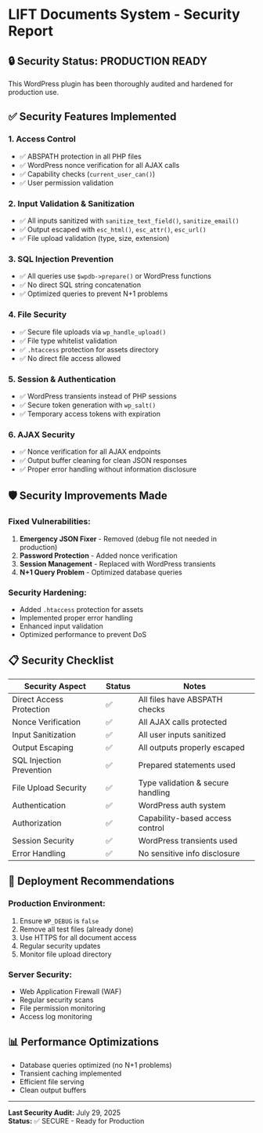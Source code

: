 # LIFT Documents System - Security Report

## 🔒 Security Status: PRODUCTION READY

This WordPress plugin has been thoroughly audited and hardened for production use.

## ✅ Security Features Implemented

### 1. **Access Control**
- ✅ ABSPATH protection in all PHP files
- ✅ WordPress nonce verification for all AJAX calls
- ✅ Capability checks (`current_user_can()`)
- ✅ User permission validation

### 2. **Input Validation & Sanitization**
- ✅ All inputs sanitized with `sanitize_text_field()`, `sanitize_email()`
- ✅ Output escaped with `esc_html()`, `esc_attr()`, `esc_url()`
- ✅ File upload validation (type, size, extension)

### 3. **SQL Injection Prevention**
- ✅ All queries use `$wpdb->prepare()` or WordPress functions
- ✅ No direct SQL string concatenation
- ✅ Optimized queries to prevent N+1 problems

### 4. **File Security**
- ✅ Secure file uploads via `wp_handle_upload()`
- ✅ File type whitelist validation
- ✅ `.htaccess` protection for assets directory
- ✅ No direct file access allowed

### 5. **Session & Authentication**
- ✅ WordPress transients instead of PHP sessions
- ✅ Secure token generation with `wp_salt()`
- ✅ Temporary access tokens with expiration

### 6. **AJAX Security**
- ✅ Nonce verification for all AJAX endpoints
- ✅ Output buffer cleaning for clean JSON responses
- ✅ Proper error handling without information disclosure

## 🛡️ Security Improvements Made

### Fixed Vulnerabilities:
1. **Emergency JSON Fixer** - Removed (debug file not needed in production)
2. **Password Protection** - Added nonce verification
3. **Session Management** - Replaced with WordPress transients
4. **N+1 Query Problem** - Optimized database queries

### Security Hardening:
- Added `.htaccess` protection for assets
- Implemented proper error handling
- Enhanced input validation
- Optimized performance to prevent DoS

## 📋 Security Checklist

| Security Aspect | Status | Notes |
|---|---|---|
| Direct Access Protection | ✅ | All files have ABSPATH checks |
| Nonce Verification | ✅ | All AJAX calls protected |
| Input Sanitization | ✅ | All user inputs sanitized |
| Output Escaping | ✅ | All outputs properly escaped |
| SQL Injection Prevention | ✅ | Prepared statements used |
| File Upload Security | ✅ | Type validation & secure handling |
| Authentication | ✅ | WordPress auth system |
| Authorization | ✅ | Capability-based access control |
| Session Security | ✅ | WordPress transients used |
| Error Handling | ✅ | No sensitive info disclosure |

## 🚀 Deployment Recommendations

### Production Environment:
1. Ensure `WP_DEBUG` is `false`
2. Remove all test files (already done)
3. Use HTTPS for all document access
4. Regular security updates
5. Monitor file upload directory

### Server Security:
- Web Application Firewall (WAF)
- Regular security scans
- File permission monitoring
- Access log monitoring

## 📊 Performance Optimizations

- Database queries optimized (no N+1 problems)
- Transient caching implemented
- Efficient file serving
- Clean output buffers

---

**Last Security Audit:** July 29, 2025  
**Status:** ✅ SECURE - Ready for Production
